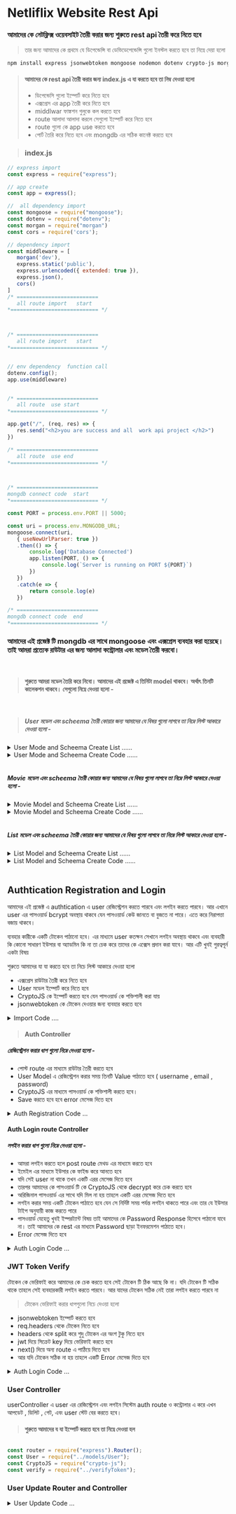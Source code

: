 # Netliflix Website Rest Api 

### আমাদের কে নেটফ্লিক্স ওয়েবসাইট তৈরী করার জন্য শুরুতে  rest api  তৈরী করে নিতে হবে 

> তার জন্য আমাদের কে প্রথমে যে ডিপেন্ডেন্সি বা ডেভিডেপেন্ডেন্সি গুলো ইনস্টল করতে হবে তা  নিম্নে দেয়া হলো 


```javascript  
npm install express jsonwebtoken mongoose nodemon dotenv crypto-js morgan 
```

> #### আমাদের কে rest  api  তৈরী করার জন্য  index.js    এ   যা করতে হবে তা নিম্ব দেওয়া হলো 
>  - ডিপেন্ডেসি গুলো ইম্পোর্ট করে নিতে হবে 
>  - এক্সপ্রেস এর  app  তৈরী  করে নিতে হবে 
>  - middlwar   ফাঙ্কশন গুলুকে কল করতে হবে 
>  - route  আলাদা আলাদা করলে সেগুলো ইম্পোর্ট করে  নিতে হবে 
>  - route  গুলো কে   app  use  করতে হবে 
>  - পোর্ট তৈরি করে নিতে হবে এবং mongdb  এর সঠিক কানেক্ট  করতে হবে 


> ### index.js 


 ```javascript
 // express import 
const express = require("express");

// app create 
const app = express();

//  all dependency import 
const mongoose = require("mongoose");
const dotenv = require("dotenv");
const morgan = require("morgan")
const cors = require('cors');

// dependency import 
const middleware = [
    morgan('dev'),
    express.static('public'),
    express.urlencoded({ extended: true }),
    express.json(),
    cors()
]
/* ==========================
    all route import   start 
*============================ */



/* ==========================
    all route import   start 
*============================ */


// env dependency  function call 
dotenv.config();
app.use(middleware)


/* ==========================
    all route  use start  
*============================ */

app.get("/", (req, res) => {
    res.send("<h2>you are success and all  work api project </h2>")
})

/* ==========================
    all route  use end   
*============================ */



/* ==========================
 mongdb connect code  start 
*============================ */

const PORT = process.env.PORT || 5000;

const uri = process.env.MONGODB_URL;
mongoose.connect(uri,
    { useNewUrlParser: true })
    .then(() => {
        console.log('Database Connected')
        app.listen(PORT, () => {
            console.log(`Server is running on PORT ${PORT}`)
        })
    })
    .catch(e => {
        return console.log(e)
    })

/* ==========================
 mongdb connect code  end
*============================ */
```

### আমাদের এই প্রজেক্ট  টি  mongdb   এর সাথে mongoose  এবং এক্সপ্রেস ব্যবহার করা  হয়েছে। তাই আমরা  প্রত্যেক  রাউটার  এর জন্য আলাদা কন্ট্রোলার এবং মডেল তৈরী করবো।  
 <br/>

> #### শুরুতে  আমরা মডেল তৈরি করে  নিবো।   আমাদের এই প্রজেক্ট এ  তিনিটা model  থাকবে।  অর্থাৎ তিনটি কালেকশন থাকবে।  সেগুলো  নিম্নে দেওয়া হলো - 

 <br/>


> ##### User  মডেল  এবং scheema  তৈরী কোয়ার জন্য আমাদের  যে বিষয় গুলো লাগবে তা নিম্নে  লিস্ট আকারে দেওয়া হলো -

<details>
<summary>User Mode and Scheema Create List  ...... </summary>


 -  username
    -  type: String 
    -  required: true 
    -  unique: true 
- email 
    -  type: String 
    -  required: true 
    -  unique: true 
- password 
    -  type: String 
    -  required: true 
- profilePic 
    -  type: String 
    -  defaut: "" 
- isAdmin 
    -  type: Boolean 
    -  default: false 
- timestamps :  true  


</details>

<details>
<summary>User Mode and Scheema Create Code   ...... </summary>

```javascript 
const { Schema, model } = require('mongoose')

const userScheema = new Schema({
    username: {
        type: String,
        required: true,
        unique: true
    },
    email: {
        type: String,
        required: true,
        unique: true
    },
    password: {
        type: String,
        required: true
    },
    profilePic: {
        type: String, default: ""
    },
    isAdmin: {
        type: Boolean,
        default: false
    }
},

    {
        timestamps: true
    }
)

module.exports = model("User", userScheema)
```


</details>
<br/>

 ##### Movie  মডেল  এবং scheema  তৈরী কোয়ার জন্য আমাদের  যে বিষয় গুলো লাগবে তা নিম্নে  লিস্ট আকারে দেওয়া হলো -

<details>
<summary>Movie  Model and Scheema Create List  ...... </summary>


 -  title
    -  type: String 
    -  required: true 
    -  unique: true 
- desc 
    -  type: String 
- imgTitle 
    -  type: String 
- imgSm 
    -  type: String 
- trailer 
    -  type: String 
- video 
    -  type: String 
- year 
    -  type: String 
- limit 
    -  type: String 
- genre 
    -  type: String  
- isSeries 
    -  type: Boolean 
    -  defaut:false
- timestamps :  true  

</details>

<details>
<summary>Movie  Model  and Scheema Create Code   ...... </summary>

```javascript 
const { Schema, model } = require('mongoose')

const movieScheema = new Schema({
    title: {
        type: String,
        required: true,
        unique: true
    },
    email: String,
    desc: String,
    img: String,
    imgTitle: String,
    imgSm: String,
    trailer: String,
    video: String,
    year: String,
    limit: String,
    genre: String,
    isSeries: {
        type: Boolean,
        default: false
    }

},

    {
        timestamps: true
    }
)
module.exports = model("Movie", movieScheema)
```
</details>

<br/>


##### List   মডেল  এবং scheema  তৈরী কোয়ার জন্য আমাদের  যে বিষয় গুলো লাগবে তা নিম্নে  লিস্ট আকারে দেওয়া হলো -

<details>
<summary>List  Model and Scheema Create List  ...... </summary>


 -  title
    -  type: String 
    -  required: true 
    -  unique: true 
- type 
    -  type: String 
- genre 
    -  type: String 
- content 
    -  type: String 
- timestamps :  true  

</details>



<details>
<summary>List   Model  and Scheema Create Code   ...... </summary>

```javascript 
const { Schema, model } = require('mongoose')

const movieScheema = new Schema({
    title: {
        type: String,
        required: true,
        unique: true
    },
    type: String,
    genre: String,
    content: Array
},

    {
        timestamps: true
    }
)
module.exports = model("Movie", movieScheema)
```
</details>

<br/>


## Authtication Registration and Login 

আমাদের এই প্রজেক্ট এ authtication   এ user   রেজিস্ট্রেশন করতে  পারবে এবং লগইন  করতে  পারবে।  আর এখানে user   এর পাসওয়ার্ড  bcrypt   অবস্থায় থাকবে যেন  পাসওয়ার্ড কেউ জানতে বা বুজতে না পারে।   এতে করে নিরাপত্তা বজায় থাকবে।  

ব্যবহার কারীকে একটি টোকেন  পাঠানো  হবে।   এর মাধ্যমে user  কতক্ষন সেখানে লগইন অবস্থায় থাকবে এবং ব্যবহারী কি কোনো সাধারণ ইউসার বা অ্যাডমিন কি না তা চেক করে তাদের কে এক্সেস প্রদান করা যাবে।  আর এটি খুবই গুরত্বপূর্ন  একটা বিষয় 


শুরুতে আমাদের যা যা করতে হবে তা   নিচে লিস্ট  আকারে  দেওয়া হলো 

- এক্সপ্রেস রাউটার  তৈরী করে নিতে হবে 
- User  মডেল ইম্পোর্ট করে নিতে হবে 
- CryptoJS   কে ইম্পোর্ট করতে হবে যেন  পাসওয়ার্ড কে শক্তিশালী করা যায় 
- jsonwebtoken  কে টোকেন দেওয়ার জন্য ব্যবহার করতে হবে 

<details>
<summary>Import Code ....  </summary>

```javascript
const router = require("express").Router();
const User = require("../models/User");
const CryptoJS = require("crypto-js");
const jwt = require("jsonwebtoken");
```
</details>


> #### Auth Controller  

##### রেজিস্ট্রেশন  করার ধাপ গুলো নিম্নে দেওয়া হলো - 

- পোস্ট route    এর মাধ্যমে   রাউটার তৈরী করতে হবে
- User Model  এ  রেজিস্ট্রেশন  করার সময় তিনটি Value পাঠাতে  হবে ( username , email , password) 
- CryptoJS এর মাধ্যমে পাসওয়ার্ড কে শক্তিশালী করতে হবে।  
- Save  করতে হবে হবে error   মেসেজ দিতে হবে 


<details>
<summary>Auth Registration Code ...  </summary>

```javascript
//REGISTER
router.post("/register", async (req, res) => {
  const newUser = new User({
    username: req.body.username,
    email: req.body.email,
    password: CryptoJS.AES.encrypt(
      req.body.password,
      process.env.SECRET_KEY
    ).toString(),
  });
  try {
    const user = await newUser.save();
    res.status(201).json(user);
  } catch (err) {
    res.status(500).json(err);
  }
});
```
</details>


#### Auth Login  route Controller 
##### লগইন   করার ধাপ গুলো নিম্নে দেওয়া হলো - 
- আমরা  লগইন করতে  হলে post   route  মেথড এর মাধ্যমে করতে হবে 
- ইমেইল এর মাধ্যমে ইউসার কে  ফাইন্ড করে আনতে হবে
- যদি  সেই user  না থাকে তখন একটি এরর মেসেজ দিতে হবে 
- তারপর  আমাদের কে পাসওয়ার্ড টি কে CryptoJS  থেকে decrypt করে   চেক  করতে হবে 
- অরিজিনাল পাসওয়ার্ড এর সাথে যদি  মিল না হয় তাহলে  একটি এরর মেসেজ   দিতে হবে 
- লগইন করার সময় একটি  টোকেন পাঠাতে হবে যেন সে নির্দিষ্ট সময় পর্যন্ত  লগইন থাকতে পারে এবং  তার যে  ইউসার টাইপ অনুযায়ী কাজ করতে  পারে 
- পাসওয়ার্ড যেহেতু খুবই  ইম্পরট্যান্ট বিষয় তাই আমাদের  কে Password   Response  হিসেবে পাঠানো যাবে  না।  তাই আমাদের কে rest  এর  মাধ্যমে Password  ছাড়া ইনফরমেশন পাঠাতে হবে।  
- Error  মেসেজ দিতে হবে 

<details>
<summary>Auth Login  Code ...  </summary>

```javascript
//LOGIN
router.post("/login", async (req, res) => {
  try {
    const user = await User.findOne({ email: req.body.email });
    !user && res.status(401).json("Wrong password or username!");

    const bytes = CryptoJS.AES.decrypt(user.password, process.env.SECRET_KEY);
    const originalPassword = bytes.toString(CryptoJS.enc.Utf8);

    originalPassword !== req.body.password &&
      res.status(401).json("Wrong password or username!");

    const accessToken = jwt.sign(
      { id: user._id, isAdmin: user.isAdmin },
      process.env.SECRET_KEY,
      { expiresIn: "5d" }
    );

    const { password, ...info } = user._doc;

    res.status(200).json({ ...info, accessToken });
  } catch (err) {
    res.status(500).json(err);
  }
});

```
</details>

### JWT  Token Verify 

টোকেন  কে ভেরিফাই করে আমাদের কে চেক করতে হবে সেই টোকেন টি  ঠিক আছে  কি না।  যদি টোকেন টি সঠিক থাকে তাহলে সেই   ব্যবহারকারী লগইন করতে পারবে। আর যাদের  টোকেন সঠিক নেই তারা লগইন করতে পারবে না 

> টোকেন ভেরিফাই করার  ধাপগুলো  নিচে দেওয়া হলো 

- jsonwebtoken  ইম্পোর্ট করতে হবে 
- req.headers থেকে টোকেন  নিতে হবে 
- headers থেকে split  করে  শুদু টোকেন এর  অংশ টুকু নিতে হবে 
- jwt  দিয়ে  সিক্রেট  key  দিয়ে ভেরিফাই করতে হবে 
- next()  দিয়ে  অন্য route  এ পাঠিয়ে দিতে হবে 
- আর যদি টোকেন সঠিক না হয় তাহলে একটি  Error  মেসেজ দিতে হবে 

<details>
<summary>Auth Login  Code ...  </summary>

```javascript 
const jwt = require("jsonwebtoken");

function verify(req, res, next) {
  const authHeader = req.headers.token;
  if (authHeader) {
    const token = authHeader.split(" ")[1];

    jwt.verify(token, process.env.SECRET_KEY, (err, user) => {
      if (err) res.status(403).json("Token is not valid!");
      req.user = user;
      next();
    });
  } else {
    return res.status(401).json("You are not authenticated!");
  }
}

module.exports = verify;
```

</details>



###  User Controller 

userController  এ user  এর রেজিস্ট্রেশন এবং লগইন  সিস্টেম auth  route  ও কন্ট্রোলার এ করে এখন  আপডেট , ডিলিট , গেট, এবং   user  স্টেট বের করতে হবে।  

> #### শুরুতে  আমাদের য যা  ইম্পোর্ট করতে  হবে তা নিম্নে দেওয়া হল 

```javascript

const router = require("express").Router();
const User = require("../models/User");
const CryptoJS = require("crypto-js");
const verify = require("../verifyToken");
```
 

 ### User Update  Router and Controller  
<details>
<summary>User Update   Code ...  </summary>

```javascript
router.put("/:id", verify, async (req, res) => {
  if (req.user.id === req.params.id || req.user.isAdmin) {
    if (req.body.password) {
      req.body.password = CryptoJS.AES.encrypt(
        req.body.password,
        process.env.SECRET_KEY
      ).toString();
    }

    try {
      const updatedUser = await User.findByIdAndUpdate(
        req.params.id,
        {
          $set: req.body,
        },
        { new: true }
      );
      res.status(200).json(updatedUser);
    } catch (err) {
      res.status(500).json(err);
    }
  } else {
    res.status(403).json("You can update only your account!");
  }
});
```

### User Delete Router and Controller   
<details>
<summary>User Update   Code ...  </summary>

```javascript

// Get single User Data 
router.get("/find/:id", async (req, res) => {
  try {
    const user = await User.findById(req.params.id);
    const { password, ...info } = user._doc;
    res.status(200).json(info);
  } catch (err) {
    res.status(500).json(err);
  }
});


```
</details>


### User  Find  User Data  
<details>
<summary>User Update   Code ...  </summary>

```javascript 
//GET ALL
router.get("/", verify, async (req, res) => {
  const query = req.query.new;
  if (req.user.isAdmin) {
    try {
      const users = query
        ? await User.find().sort({ _id: -1 }).limit(5)
        : await User.find();
      res.status(200).json(users);
    } catch (err) {
      res.status(500).json(err);
    }
  } else {
    res.status(403).json("You are not allowed to see all users!");
  }
});
```
</details>


### GET USER STATS  
<details>
<summary>GET USER STATS Code ...  </summary>

```javascript
router.get("/stats", async (req, res) => {
  const today = new Date();
  const latYear = today.setFullYear(today.setFullYear() - 1);

  try {
    const data = await User.aggregate([
      {
        $project: {
          month: { $month: "$createdAt" },
        },
      },
      {
        $group: {
          _id: "$month",
          total: { $sum: 1 },
        },
      },
    ]);
    res.status(200).json(data)
  } catch (err) {
    res.status(500).json(err);
  }
});
```

</details>



